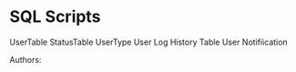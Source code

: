 # SQL Scripts
UserTable
StatusTable
UserType
User Log History Table
User Notifiication



Authors: 
